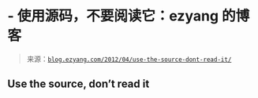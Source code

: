 <!--yml

category: 未分类

date: 2024-07-01 18:17:31

-->

# -   使用源码，不要阅读它：ezyang 的博客

> 来源：[`blog.ezyang.com/2012/04/use-the-source-dont-read-it/`](http://blog.ezyang.com/2012/04/use-the-source-dont-read-it/)

## Use the source, don’t read it
